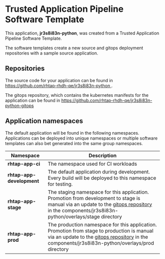 # Trusted Application Pipeline Software Template

This application, **jr3s8i83n-python**, was created from a Trusted Application Pipeline Software Template.

The software templates create a new source and gitops deployment repositories with a sample source application. 

## Repositories

The source code for your application can be found in [https://github.com/rhtap-rhdh-qe/jr3s8i83n-python ](https://github.com/rhtap-rhdh-qe/jr3s8i83n-python ).
 
The gitops repository, which contains the kubernetes manifests for the application can be found in 
[https://github.com/rhtap-rhdh-qe/jr3s8i83n-python-gitops ](https://github.com/rhtap-rhdh-qe/jr3s8i83n-python-gitops ) 

## Application namespaces 

The default application will be found in the following namespaces. Applications can be deployed into unique namespaces or multiple software templates can also bet generated into the same group namespaces.  

|  Namespace   |  Description   |  
| -------- | -------- |
| **rhtap-app-ci** | The namespace used for CI workloads |
| **rhtap-app-development** | The default application during development. Every build will be deployed to this namespace for testing. |
| **rhtap-app-stage** | The staging namespace for this application. Promotion from development to stage is manual via an update to the [gitops repository](https://github.com/rhtap-rhdh-qe/jr3s8i83n-python-gitops ) in the components/jr3s8i83n-python/overlays/stage directory |
| **rhtap-app-prod** | The production namespace for this application. Promotion from stage to production is manual via an update to the [gitops repository](https://github.com/rhtap-rhdh-qe/jr3s8i83n-python-gitops ) in the components/jr3s8i83n-python/overlays/prod directory |